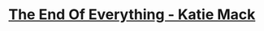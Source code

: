 # [The End Of Everything - Katie Mack](https://www.amazon.com/End-Everything-Astrophysically-Speaking-ebook/dp/B07Z41TTNK/ref=rtpb_4/143-1637751-8704736?_encoding=UTF8&pd_rd_i=B07Z41TTNK&pd_rd_r=69460bb7-3f0b-4589-9ce1-78aa6d782f1a&pd_rd_w=hMN9n&pd_rd_wg=hCSOL&pf_rd_p=e3464036-7ac0-415f-8736-4a31ff917eb7&pf_rd_r=1Z889WCZGXD50CT33QT6&psc=1&refRID=1Z889WCZGXD50CT33QT6)
